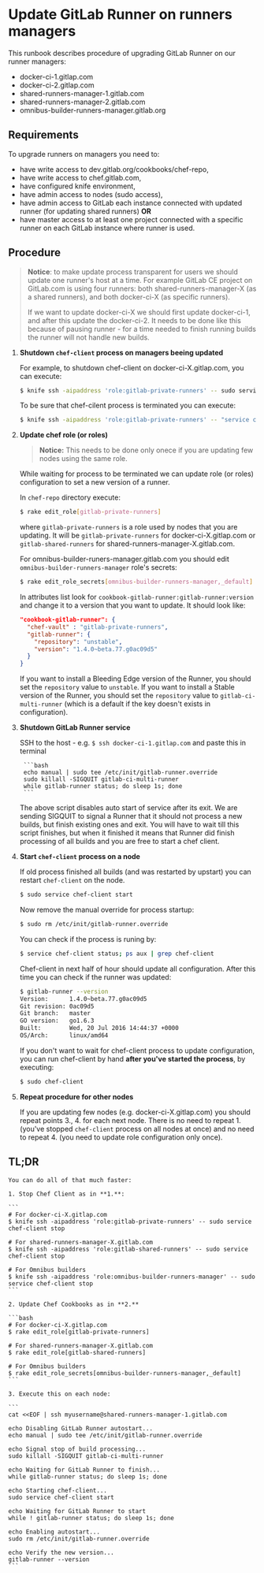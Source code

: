 # Update GitLab Runner on runners managers

This runbook describes procedure of upgrading GitLab Runner on our runner managers:

- docker-ci-1.gitlap.com
- docker-ci-2.gitlap.com
- shared-runners-manager-1.gitlab.com
- shared-runners-manager-2.gitlab.com
- omnibus-builder-runners-manager.gitlab.org

## Requirements

To upgrade runners on managers you need to:

- have write access to dev.gitlab.org/cookbooks/chef-repo,
- have write access to chef.gitlab.com,
- have configured knife environment,
- have admin access to nodes (sudo access),
- have admin access to GitLab each instance connected with updated runner (for updating shared runners) **OR**
- have master access to at least one project connected with a specific runner on each GitLab instance
  where runner is used.

## Procedure

> **Notice**: to make update process transparent for users we should update one runner's host
> at a time. For example GitLab CE project on GitLab.com is using four runners: both shared-runners-manager-X
> (as a shared runners), and both docker-ci-X (as specific runners).
>
> If we want to update docker-ci-X we should first update docker-ci-1, and after this update the docker-ci-2.
> It needs to be done like this because of pausing runner - for a time needed to finish running builds the
> runner will not handle new builds.

1. **Shutdown `chef-client` process on managers beeing updated**

    For example, to shutdown chef-client on docker-ci-X.gitlap.com, you can execute:

    ```bash
    $ knife ssh -aipaddress 'role:gitlab-private-runners' -- sudo service chef-client stop
    ```

    To be sure that chef-cilent process is terminated you can execute:

    ```bash
    $ knife ssh -aipaddress 'role:gitlab-private-runners' -- "service chef-client status; ps aux | grep chef"
    ```

1. **Update chef role (or roles)**

    > **Notice:** This needs to be done only onece if you are updating few nodes using the same role.

    While waiting for process to be terminated we can update role (or roles) configuration to set a new
    version of a runner.

    In `chef-repo` directory execute:

    ```bash
    $ rake edit_role[gitlab-private-runners]
    ```

    where `gitlab-private-runners` is a role used by nodes that you are updating. It will be `gitlab-private-runners`
    for docker-ci-X.gitlap.com or `gitlab-shared-runners` for shared-runners-manager-X.gitlab.com.

    For omnibus-builder-runers-manager.gitlab.com you should edit `omnibus-builder-runners-manager` role's secrets:

    ```bash
    $ rake edit_role_secrets[omnibus-builder-runners-manager,_default]
    ```

    In attributes list look for `cookbook-gitlab-runner:gitlab-runner:version` and change it to a version that you want
    to update. It should look like:

    ```json
    "cookbook-gitlab-runner": {
      "chef-vault" : "gitlab-private-runners",
      "gitlab-runner": {
        "repository": "unstable",
        "version": "1.4.0~beta.77.g0ac09d5"
      }
    }
    ```

    If you want to install a Bleeding Edge version of the Runner, you should set the `repository` value to `unstable`.
    If you want to install a Stable version of the Runner, you should set the `repository` value to
    `gitlab-ci-multi-runner` (which is a default if the key doesn't exists in configuration).

1. **Shutdown GitLab Runner service**

    SSH to the host - e.g. `$ ssh docker-ci-1.gitlap.com` and paste this in terminal

        ```bash
        echo manual | sudo tee /etc/init/gitlab-runner.override
        sudo killall -SIGQUIT gitlab-ci-multi-runner
        while gitlab-runner status; do sleep 1s; done
        ```

    The above script disables auto start of service after its exit. We are sending SIGQUIT to signal a Runner that it should not process a new builds, but finish existing ones and exit. You will have to wait till this script finishes, but when it finished it means that Runner did finish processing of all builds and you are free to start a chef client.

1. **Start `chef-client` process on a node**

    If old process finished all builds (and was restarted by upstart) you can restart `chef-client` on the node.

    ```bash
    $ sudo service chef-client start
    ```

    Now remove the manual override for process startup:

    ```bash
    $ sudo rm /etc/init/gitlab-runner.override
    ```

    You can check if the process is runing by:

    ```bash
    $ service chef-client status; ps aux | grep chef-client
    ```

    Chef-client in next half of hour should update all configuration. After this time you can check if the runner
    was updated:

    ```bash
    $ gitlab-runner --version
    Version:      1.4.0~beta.77.g0ac09d5
    Git revision: 0ac09d5
    Git branch:   master
    GO version:   go1.6.3
    Built:        Wed, 20 Jul 2016 14:44:37 +0000
    OS/Arch:      linux/amd64
    ```

    If you don't want to wait for chef-client process to update configuration, you can run chef-client by hand
    **after you've started the process**, by executing:

    ```bash
    $ sudo chef-client
    ```

1. **Repeat procedure for other nodes**

    If you are updating few nodes (e.g. docker-ci-X.gitlap.com) you should repeat points 3., 4. for each
    next node. There is no need to repeat 1. (you've stopped `chef-client` process on all nodes at once) and no need
    to repeat 4. (you need to update role configuration only once).

## TL;DR

    You can do all of that much faster:

    1. Stop Chef Client as in **1.**:

    ```
    # For docker-ci-X.gitlap.com
    $ knife ssh -aipaddress 'role:gitlab-private-runners' -- sudo service chef-client stop

    # For shared-runners-manager-X.gitlab.com
    $ knife ssh -aipaddress 'role:gitlab-shared-runners' -- sudo service chef-client stop

    # For Omnibus builders
    $ knife ssh -aipaddress 'role:omnibus-builder-runners-manager' -- sudo service chef-client stop
    ```

    2. Update Chef Cookbooks as in **2.**

    ```bash
    # For docker-ci-X.gitlap.com
    $ rake edit_role[gitlab-private-runners]

    # For shared-runners-manager-X.gitlab.com
    $ rake edit_role[gitlab-shared-runners]

    # For Omnibus builders
    $ rake edit_role_secrets[omnibus-builder-runners-manager,_default]
    ```

    3. Execute this on each node:

    ```
    cat <<EOF | ssh myusername@shared-runners-manager-1.gitlab.com

    echo Disabling GitLab Runner autostart...
    echo manual | sudo tee /etc/init/gitlab-runner.override

    echo Signal stop of build processing...
    sudo killall -SIGQUIT gitlab-ci-multi-runner

    echo Waiting for GitLab Runner to finish...
    while gitlab-runner status; do sleep 1s; done

    echo Starting chef-client...
    sudo service chef-client start

    echo Waiting for GitLab Runner to start
    while ! gitlab-runner status; do sleep 1s; done

    echo Enabling autostart...
    sudo rm /etc/init/gitlab-runner.override

    echo Verify the new version...
    gitlab-runner --version
    ```

